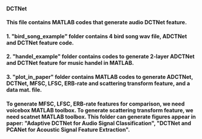 #### DCTNet
#### This file contains MATLAB codes that generate audio DCTNet feature. 
#### 1. "bird_song_example" folder contains 4 bird song wav file, ADCTNet and DCTNet feature code.
#### 2. "handel_example" folder contains codes to generate 2-layer ADCTNet and DCTNet feature for music handel in MATLAB.
#### 3. "plot_in_paper" folder contains MATLAB codes to generate ADCTNet, DCTNet, MFSC, LFSC, ERB-rate and scattering transform feature, and a data mat. file. 
#### To generate MFSC, LFSC, ERB-rate features for comparison, we need voicebox MATLAB toolbox. To generate scattering transform feature, we need scatnet MATLAB toolbox. This folder can generate figures appear in paper: "Adaptive DCTNet for Audio Signal Classification", "DCTNet and PCANet for Acoustic Signal Feature Extraction".
